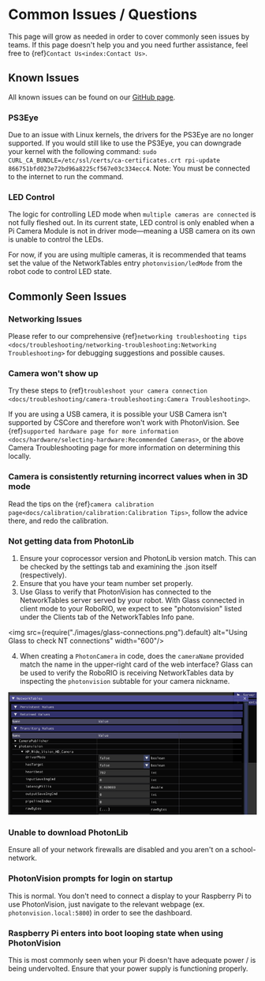 # Common Issues / Questions

This page will grow as needed in order to cover commonly seen issues by teams. If this page doesn't help you and you need further assistance, feel free to \{ref}`Contact Us<index:Contact Us>`.

## Known Issues

All known issues can be found on our [GitHub page](https://github.com/PhotonVision/photonvision/issues).

### PS3Eye

Due to an issue with Linux kernels, the drivers for the PS3Eye are no longer supported. If you would still like to use the PS3Eye, you can downgrade your kernel with the following command: `sudo CURL_CA_BUNDLE=/etc/ssl/certs/ca-certificates.crt rpi-update 866751bfd023e72bd96a8225cf567e03c334ecc4`. Note: You must be connected to the internet to run the command.

### LED Control

The logic for controlling LED mode when `multiple cameras are connected` is not fully fleshed out. In its current state, LED control is only enabled when a Pi Camera Module is not in driver mode—meaning a USB camera on its own is unable to control the LEDs.

For now, if you are using multiple cameras, it is recommended that teams set the value of the NetworkTables entry `photonvision/ledMode` from the robot code to control LED state.

## Commonly Seen Issues

### Networking Issues

Please refer to our comprehensive \{ref}`networking troubleshooting tips <docs/troubleshooting/networking-troubleshooting:Networking Troubleshooting>` for debugging suggestions and possible causes.

### Camera won't show up

Try these steps to \{ref}`troubleshoot your camera connection <docs/troubleshooting/camera-troubleshooting:Camera Troubleshooting>`.

If you are using a USB camera, it is possible your USB Camera isn't supported by CSCore and therefore won't work with PhotonVision. See \{ref}`supported hardware page for more information <docs/hardware/selecting-hardware:Recommended Cameras>`, or the above Camera Troubleshooting page for more information on determining this locally.

### Camera is consistently returning incorrect values when in 3D mode

Read the tips on the \{ref}`camera calibration page<docs/calibration/calibration:Calibration Tips>`, follow the advice there, and redo the calibration.

### Not getting data from PhotonLib

1. Ensure your coprocessor version and PhotonLib version match. This can be checked by the settings tab and examining the .json itself (respectively).
2. Ensure that you have your team number set properly.
3. Use Glass to verify that PhotonVision has connected to the NetworkTables server served by your robot. With Glass connected in client mode to your RoboRIO, we expect to see "photonvision" listed under the Clients tab of the NetworkTables Info pane.

<img src={require("./images/glass-connections.png").default} alt="Using Glass to check NT connections" width="600"/>

4. When creating a `PhotonCamera` in code, does the `cameraName` provided match the name in the upper-right card of the web interface? Glass can be used to verify the RoboRIO is receiving NetworkTables data by inspecting the `photonvision` subtable for your camera nickname.

<img src="images/camera-subtable.png" alt="Using Glass to check camera publishing" width="600" />

### Unable to download PhotonLib

Ensure all of your network firewalls are disabled and you aren't on a school-network.

### PhotonVision prompts for login on startup

This is normal. You don't need to connect a display to your Raspberry Pi to use PhotonVision, just navigate to the relevant webpage (ex. `photonvision.local:5800`) in order to see the dashboard.

### Raspberry Pi enters into boot looping state when using PhotonVision

This is most commonly seen when your Pi doesn't have adequate power / is being undervolted. Ensure that your power supply is functioning properly.
